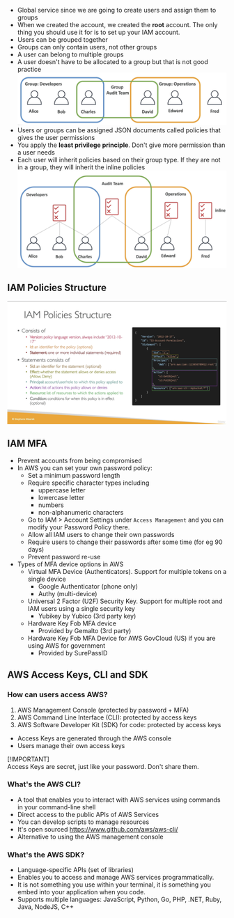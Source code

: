 - Global service since we are going to create users and assign them to groups
- When we created the account, we created the **root** account. The only thing you should use it for is to set up your IAM account.
- Users can be grouped together
- Groups can only contain users, not other groups
- A user can belong to multiple groups
- A user doesn't have to be allocated to a group but that is not good practice
![Example of groups](Images/IAM_groups.png)
- Users or groups can be assigned JSON documents called policies that gives the user permissions 
- You apply the **least privilege principle**. Don't give more permission than a user needs
- Each user will inherit policies based on their group type. If they are not in a group, they will inherit the inline policies
![Example of group policies](Images/IAM_group_policy.png)

## IAM Policies Structure
![IAM Policies Structure](Images/IAM_Policies_Structure.png)

## IAM MFA
- Prevent accounts from being compromised
- In AWS you can set your own password policy:
  - Set a minimum password length
  - Require specific character types including
    - uppercase letter
    - lowercase letter
    - numbers
    - non-alphanumeric characters
  - Go to IAM > Account Settings under `Access Management` and you can modify your Password Policy there.
  - Allow all IAM users to change their own passwords
  - Require users to change their passwords after some time (for eg 90 days)
  - Prevent password re-use
- Types of MFA device options in AWS
  - Virtual MFA Device (Authenticators). Support for multiple tokens on a single device
    - Google Authenticator (phone only)
    - Authy (multi-device)
  - Universal 2 Factor (U2F) Security Key. Support for multiple root and IAM users using a single security key
    - Yubikey by Yubico (3rd party key)
  - Hardware Key Fob MFA device
    - Provided by Gemalto (3rd party)
  - Hardware Key Fob MFA Device for AWS GovCloud (US) if you are using AWS for government
    - Provided by SurePassID

## AWS Access Keys, CLI and SDK
### How can users access AWS?
1. AWS Management Console (protected by password + MFA)
2. AWS Command Line Interface (CLI): protected by access keys
3. AWS Software Developer Kit (SDK) for code: protected by access keys

- Access Keys are generated through the AWS console
- Users manage their own access keys

[!IMPORTANT]  
Access Keys are secret, just like your password. Don't share them. 

### What's the AWS CLI?
- A tool that enables you to interact with AWS services using commands in your command-line shell
- Direct access to the public APIs of AWS Services
- You can develop scripts to manage resources
- It's open sourced https://www.github.com/aws/aws-cli/
- Alternative to using the AWS management console

### What's the AWS SDK?
- Language-specific APIs (set of libraries)
- Enables you to access and manage AWS services programmatically. 
- It is not something you use within your terminal, it is something you embed into your application when you code. 
- Supports multiple languages: JavaScript, Python, Go, PHP, .NET, Ruby, Java, NodeJS, C++